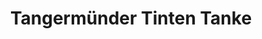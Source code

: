 ---
title: "Tangermünder Tinten Tanke"
url: /tangermuende/tangermuender-tinten-tanke/
shop: Computer
---
